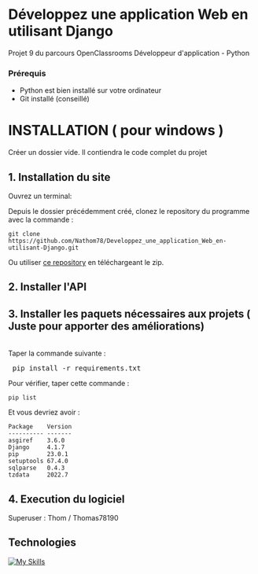 # Développez une application Web en utilisant Django
Projet 9 du parcours OpenClassrooms Développeur d'application - Python

### Prérequis
* Python est bien installé sur votre ordinateur
* Git installé (conseillé)

# INSTALLATION ( pour windows )

Créer un dossier vide. Il contiendra le code complet du projet
## 1. Installation du site

Ouvrez un terminal:

Depuis le dossier précédemment créé, clonez le repository du programme avec la commande :

<pre><code>git clone https://github.com/Nathom78/Developpez_une_application_Web_en-utilisant-Django.git</code></pre>

Ou utiliser [ce repository](https://github.com/Nathom78/Developpez_une_application_Web_en-utilisant-Django.git) en téléchargeant le zip.
<br>


## 2. Installer l'API



## 3. Installer les paquets nécessaires aux projets ( Juste pour apporter des améliorations)

<br>
Taper la commande suivante : 
<pre> pip install -r requirements.txt </pre>
Pour vérifier, taper cette commande :
<pre><code>pip list</code></pre>
Et vous devriez avoir :
<pre><code>Package    Version
---------- -------
asgiref    3.6.0
Django     4.1.7
pip        23.0.1
setuptools 67.4.0
sqlparse   0.4.3
tzdata     2022.7
</code></pre>

## 4. Execution du logiciel


Superuser : Thom / Thomas78190




## Technologies
[![My Skills](https://skillicons.dev/icons?i=git,github,python,django&theme=dark)](https://skillicons.dev)




